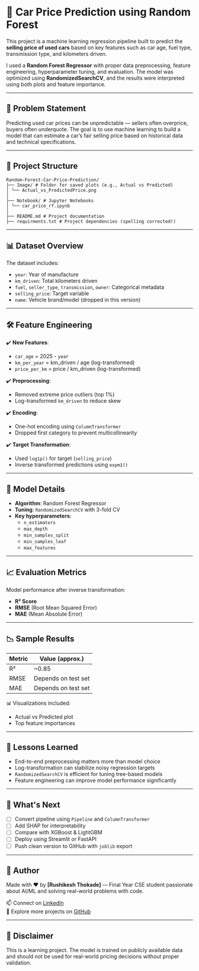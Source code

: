 # 🚗 Car Price Prediction using Random Forest

This project is a machine learning regression pipeline built to predict the **selling price of used cars** based on key features such as car age, fuel type, transmission type, and kilometers driven.

I used a **Random Forest Regressor** with proper data preprocessing, feature engineering, hyperparameter tuning, and evaluation. The model was optimized using **RandomizedSearchCV**, and the results were interpreted using both plots and feature importance.

---

## 🧠 Problem Statement

Predicting used car prices can be unpredictable — sellers often overprice, buyers often underquote. The goal is to use machine learning to build a model that can estimate a car’s fair selling price based on historical data and technical specifications.

---

## 📂 Project Structure
```
Random-Forest-Car-Price-Prediction/
├── Image/ # Folder for saved plots (e.g., Actual vs Predicted)
│ └── Actual_vs_PredictedPrice.png
│
├── Notebook/ # Jupyter Notebooks
│ └── car_price_rf.ipynb
│
├── README.md # Project documentation
├── requirments.txt # Project dependencies (spelling corrected!)

```
---

## 📊 Dataset Overview

The dataset includes:
- `year`: Year of manufacture
- `km_driven`: Total kilometers driven
- `fuel`, `seller_type`, `transmission`, `owner`: Categorical metadata
- `selling_price`: Target variable
- `name`: Vehicle brand/model (dropped in this version)

---

## 🛠 Feature Engineering

✔️ **New Features**:
- `car_age` = 2025 - `year`
- `km_per_year` = km_driven / age (log-transformed)
- `price_per_km` = price / km_driven (log-transformed)

✔️ **Preprocessing**:
- Removed extreme price outliers (top 1%)
- Log-transformed `km_driven` to reduce skew

✔️ **Encoding**:
- One-hot encoding using `ColumnTransformer`
- Dropped first category to prevent multicollinearity

✔️ **Target Transformation**:
- Used `log1p()` for target (`selling_price`)
- Inverse transformed predictions using `expm1()`

---

## 🌲 Model Details

- **Algorithm**: Random Forest Regressor
- **Tuning**: `RandomizedSearchCV` with 3-fold CV
- **Key hyperparameters**:
  - `n_estimators`
  - `max_depth`
  - `min_samples_split`
  - `min_samples_leaf`
  - `max_features`

---

## 📈 Evaluation Metrics

Model performance after inverse transformation:

- **R² Score**
- **RMSE** (Root Mean Squared Error)
- **MAE** (Mean Absolute Error)

---

## 📉 Sample Results

| Metric | Value (approx.) |
|--------|-----------------|
| R²     | ~0.85            |
| RMSE   | Depends on test set |
| MAE    | Depends on test set |

📊 Visualizations included:
- Actual vs Predicted plot
- Top feature importances

---

## 🧠 Lessons Learned

- End-to-end preprocessing matters more than model choice
- Log-transformation can stabilize noisy regression targets
- `RandomizedSearchCV` is efficient for tuning tree-based models
- Feature engineering can improve model performance significantly

---

## 🚀 What's Next

- [ ] Convert pipeline using `Pipeline` and `ColumnTransformer`
- [ ] Add SHAP for interpretability
- [ ] Compare with XGBoost & LightGBM
- [ ] Deploy using Streamlit or FastAPI
- [ ] Push clean version to GitHub with `joblib` export

---

## 💬 Author

Made with ❤️ by **[Rushikesh Thokade]** — Final Year CSE student passionate about AI/ML and solving real-world problems with code.

📫 Connect on [LinkedIn](www.linkedin.com/in/rushikesh-thokade)  
🔗 Explore more projects on [GitHub](https://github.com/Rushi-12-11)

---

## 📌 Disclaimer

This is a learning project. The model is trained on publicly available data and should not be used for real-world pricing decisions without proper validation.

